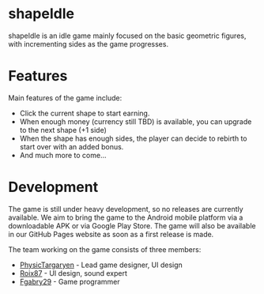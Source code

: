 # shapeIdle
shapeIdle is an idle game mainly focused on the basic geometric figures, with incrementing sides as the game progresses.

# Features
Main features of the game include:
- Click the current shape to start earning.
- When enough money (currency still TBD) is available, you can upgrade to the next shape (+1 side)
- When the shape has enough sides, the player can decide to rebirth to start over with an added bonus.
- And much more to come...

# Development
The game is still under heavy development, so no releases are currently available. We aim to bring the game to the Android mobile platform via a downloadable APK or via Google Play Store.
The game will also be available in our GitHub Pages website as soon as a first release is made.

The team working on the game consists of three members:
-   [PhysicTargaryen](https://github.com/PhysicTargaryen) - Lead game designer, UI design
-   [Roix87](https://github.com/Roix87) - UI design, sound expert
-   [Fgabry29](https://github.com/Fgabry29) - Game programmer